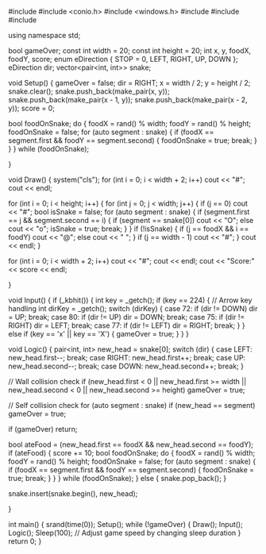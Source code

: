 #include
#include <conio.h>
#include <windows.h>
#include
#include
#include

using namespace std;

bool gameOver;
const int width = 20;
const int height = 20;
int x, y, foodX, foodY, score;
enum eDirection { STOP = 0, LEFT, RIGHT, UP, DOWN };
eDirection dir;
vector<pair<int, int>> snake;

void Setup() {
gameOver = false;
dir = RIGHT;
x = width / 2;
y = height / 2;
snake.clear();
snake.push_back(make_pair(x, y));
snake.push_back(make_pair(x - 1, y));
snake.push_back(make_pair(x - 2, y));
score = 0;

bool foodOnSnake;
do {
    foodX = rand() % width;
    foodY = rand() % height;
    foodOnSnake = false;
    for (auto segment : snake) {
        if (foodX == segment.first && foodY == segment.second) {
            foodOnSnake = true;
            break;
        }
    }
} while (foodOnSnake);

}

void Draw() {
system("cls");
for (int i = 0; i < width + 2; i++)
cout << "#";
cout << endl;

for (int i = 0; i < height; i++) {
    for (int j = 0; j < width; j++) {
        if (j == 0)
            cout << "#";
        bool isSnake = false;
        for (auto segment : snake) {
            if (segment.first == j && segment.second == i) {
                if (segment == snake[0])
                    cout << "O";
                else
                    cout << "o";
                isSnake = true;
                break;
            }
        }
        if (!isSnake) {
            if (j == foodX && i == foodY)
                cout << "@";
            else
                cout << " ";
        }
        if (j == width - 1)
            cout << "#";
    }
    cout << endl;
}

for (int i = 0; i < width + 2; i++)
    cout << "#";
cout << endl;
cout << "Score:" << score << endl;

}

void Input() {
if (_kbhit()) {
int key = _getch();
if (key == 224) { // Arrow key handling
int dirKey = _getch();
switch (dirKey) {
case 72:
if (dir != DOWN) dir = UP;
break;
case 80:
if (dir != UP) dir = DOWN;
break;
case 75:
if (dir != RIGHT) dir = LEFT;
break;
case 77:
if (dir != LEFT) dir = RIGHT;
break;
}
}
else if (key == 'x' || key == 'X') {
gameOver = true;
}
}
}

void Logic() {
pair<int, int> new_head = snake[0];
switch (dir) {
case LEFT: new_head.first--; break;
case RIGHT: new_head.first++; break;
case UP: new_head.second--; break;
case DOWN: new_head.second++; break;
}

// Wall collision check
if (new_head.first < 0 || new_head.first >= width || new_head.second < 0 || new_head.second >= height)
    gameOver = true;

// Self collision check
for (auto segment : snake)
    if (new_head == segment)
        gameOver = true;

if (gameOver)
    return;

bool ateFood = (new_head.first == foodX && new_head.second == foodY);
if (ateFood) {
    score += 10;
    bool foodOnSnake;
    do {
        foodX = rand() % width;
        foodY = rand() % height;
        foodOnSnake = false;
        for (auto segment : snake) {
            if (foodX == segment.first && foodY == segment.second) {
                foodOnSnake = true;
                break;
            }
        }
    } while (foodOnSnake);
}
else {
    snake.pop_back();
}

snake.insert(snake.begin(), new_head);

}

int main() {
srand(time(0));
Setup();
while (!gameOver) {
Draw();
Input();
Logic();
Sleep(100); // Adjust game speed by changing sleep duration
}
return 0;
}
